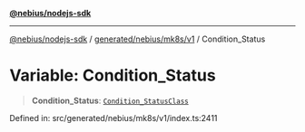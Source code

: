 [**@nebius/nodejs-sdk**](../../../../../README.md)

---

[@nebius/nodejs-sdk](../../../../../README.md) / [generated/nebius/mk8s/v1](../README.md) / Condition_Status

# Variable: Condition_Status

> **Condition_Status**: [`Condition_StatusClass`](../type-aliases/Condition_StatusClass.md)

Defined in: src/generated/nebius/mk8s/v1/index.ts:2411
